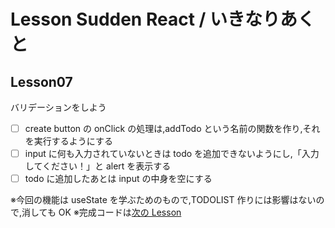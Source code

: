 # Lesson Sudden React / いきなりあくと

## Lesson07

バリデーションをしよう

- [ ] create button の onClick の処理は,addTodo という名前の関数を作り,それを実行するようにする
- [ ] input に何も入力されていないときは todo を追加できないようにし,「入力してください！」と alert を表示する
- [ ] todo に追加したあとは input の中身を空にする

※今回の機能は useState を学ぶためのもので,TODOLIST 作りには影響はないので,消しても OK
※完成コードは[次の Lesson](/lesson05)
